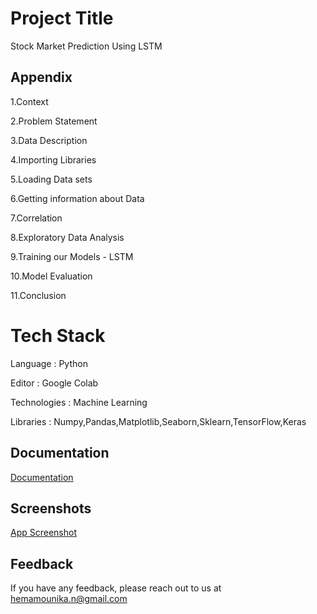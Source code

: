 
# Project Title

Stock Market Prediction Using LSTM
## Appendix

1.Context

2.Problem Statement

3.Data Description

4.Importing Libraries

5.Loading Data sets

6.Getting information about Data

7.Correlation

8.Exploratory Data Analysis

9.Training our Models - LSTM

10.Model Evaluation

11.Conclusion

  # Tech Stack

Language : Python

Editor : Google Colab

Technologies : Machine Learning

Libraries : Numpy,Pandas,Matplotlib,Seaborn,Sklearn,TensorFlow,Keras
## Documentation

[Documentation](https://github.com/HemaMounikaNeduri/Stock_Price_Prediction_Using_LSTM/blob/main/Team17_BLUEPRINT.docx)

  
## Screenshots

[App Screenshot](https://github.com/HemaMounikaNeduri/Stock_Price_Prediction_Using_LSTM/blob/main/Screenshots/ImpObservations.jpg)

  
## Feedback

If you have any feedback, please reach out to us at hemamounika.n@gmail.com

  
